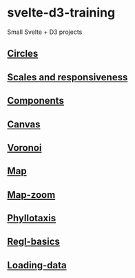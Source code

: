 # svelte-d3-training
Small Svelte + D3 projects

## [Circles](./circles)

## [Scales and responsiveness](./scales)

## [Components](./components)

## [Canvas](./canvas)

## [Voronoi](./voronoi)

## [Map](./map)

## [Map-zoom](./map-zoom)

## [Phyllotaxis](./phyllotaxis)

## [Regl-basics](./regl-basics)

## [Loading-data](./loading-data)